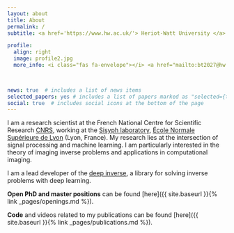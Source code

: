 ```yaml
---
layout: about
title: About
permalink: /
subtitle: <a href='https://www.hw.ac.uk/'> Heriot-Watt University </a> & <a href='http://www.u-paris.fr/'>Université Paris-Cité</a>

profile:
  align: right
  image: profile2.jpg
  more_info: <i class="fas fa-envelope"></i> <a href="mailto:bt2027@hw.ac.uk">bt2027@hw.ac.uk</a>

  

news: true  # includes a list of news items
selected_papers: yes # includes a list of papers marked as "selected={true}"
social: true  # includes social icons at the bottom of the page
---
```


I am a research scientist at the French National Centre for Scientific Research [CNRS](https://www.cnrs.fr/), working at the [Sisyph laboratory](http://www.ens-lyon.fr/PHYSIQUE/teams/signaux-systemes-physique), [École Normale Supérieure de Lyon](http://www.ens-lyon.fr/) (Lyon, France). My research lies at the intersection of signal processing and machine learning. I am particularly interested in the theory of imaging inverse problems and applications in computational imaging.


I am a lead developer of the [deep inverse](https://deepinv.github.io/deepinv/), a library for solving inverse problems with deep learning.

__Open PhD and master positions__ can be found [here]({{ site.baseurl }}{% link _pages/openings.md %}).

__Code__ and videos related to my publications can be found [here]({{ site.baseurl }}{% link _pages/publications.md %}).
